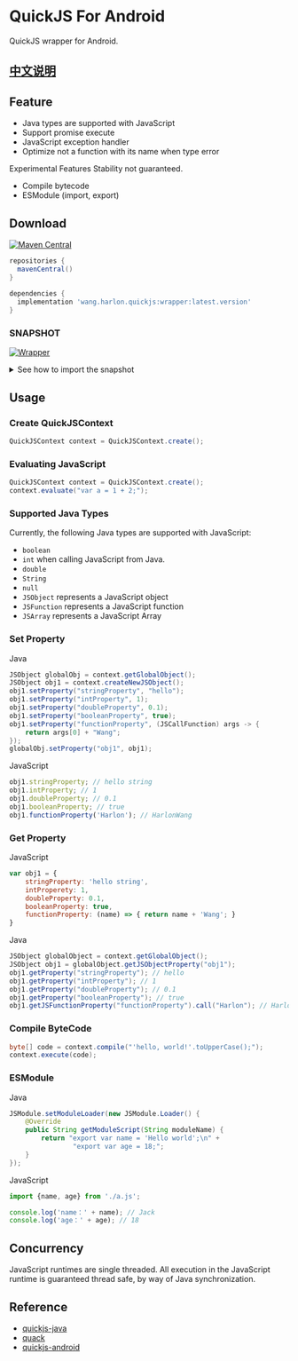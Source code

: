 # QuickJS For Android
QuickJS wrapper for Android.

## [中文说明](README-CN.md)

## Feature
- Java types are supported with JavaScript
- Support promise execute
- JavaScript exception handler
- Optimize not a function with its name when type error

Experimental Features Stability not guaranteed.
- Compile bytecode
- ESModule (import, export)

## Download

[![Maven Central](https://img.shields.io/maven-central/v/wang.harlon.quickjs/wrapper.svg?label=Maven%20Central&color=blue)](https://search.maven.org/search?q=g:%22wang.harlon.quickjs%22%20AND%20a:%22wrapper%22)

```Groovy
repositories {
  mavenCentral()
}
        
dependencies {
  implementation 'wang.harlon.quickjs:wrapper:latest.version'
}
```

### SNAPSHOT 
[![Wrapper](https://img.shields.io/static/v1?label=snapshot&message=wrapper&logo=apache%20maven&color=yellowgreen)](https://s01.oss.sonatype.org/content/repositories/snapshots/wang/harlon/quickjs/wrapper/) <br>

<details>
 <summary>See how to import the snapshot</summary>

#### Including the SNAPSHOT
Snapshots of the current development version of Wrapper are available, which track [the latest versions](https://s01.oss.sonatype.org/content/repositories/snapshots/wang/harlon/quickjs/wrapper/).

To import snapshot versions on your project, add the code snippet below on your gradle file:
```Gradle
repositories {
   maven { url 'https://s01.oss.sonatype.org/content/repositories/snapshots/' }
}
```

Next, add the dependency below to your **module**'s `build.gradle` file:
```gradle
dependencies {
    implementation "wang.harlon.quickjs:wrapper:latest-SNAPSHOT"
}
```

</details>

## Usage

### Create QuickJSContext

```Java
QuickJSContext context = QuickJSContext.create();
```

### Evaluating JavaScript

```Java
QuickJSContext context = QuickJSContext.create();
context.evaluate("var a = 1 + 2;");
```

### Supported Java Types
Currently, the following Java types are supported with JavaScript:
- `boolean`
- `int` when calling JavaScript from Java.
- `double`
- `String`
- `null`
- `JSObject` represents a JavaScript object
- `JSFunction` represents a JavaScript function
- `JSArray` represents a JavaScript Array
                
### Set Property
Java

```java
JSObject globalObj = context.getGlobalObject();
JSObject obj1 = context.createNewJSObject();
obj1.setProperty("stringProperty", "hello");
obj1.setProperty("intProperty", 1);
obj1.setProperty("doubleProperty", 0.1);
obj1.setProperty("booleanProperty", true);
obj1.setProperty("functionProperty", (JSCallFunction) args -> {
    return args[0] + "Wang";
});
globalObj.setProperty("obj1", obj1);
```

JavaScript

```javascript
obj1.stringProperty; // hello string
obj1.intProperty; // 1
obj1.doubleProperty; // 0.1
obj1.booleanProperty; // true
obj1.functionProperty('Harlon'); // HarlonWang
```                

### Get Property
JavaScript

```JavaScript
var obj1 = {
	stringProperty: 'hello string',
	intProperety: 1,
	doubleProperty: 0.1,
	booleanProperty: true,
	functionProperty: (name) => { return name + 'Wang'; }
}
```
Java

```Java
JSObject globalObject = context.getGlobalObject();
JSObject obj1 = globalObject.getJSObjectProperty("obj1");
obj1.getProperty("stringProperty"); // hello
obj1.getProperty("intProperty"); // 1
obj1.getProperty("doubleProperty"); // 0.1
obj1.getProperty("booleanProperty"); // true
obj1.getJSFunctionProperty("functionProperty").call("Harlon"); // HarlonWang
```

### Compile ByteCode

```Java
byte[] code = context.compile("'hello, world!'.toUpperCase();");
context.execute(code);
```

### ESModule
Java
```Java
JSModule.setModuleLoader(new JSModule.Loader() {
    @Override
    public String getModuleScript(String moduleName) {
        return "export var name = 'Hello world';\n" +
                "export var age = 18;";
    }
});
```
JavaScript
```JavaScript
import {name, age} from './a.js';

console.log('name：' + name); // Jack
console.log('age：' + age); // 18
```

## Concurrency
JavaScript runtimes are single threaded. All execution in the JavaScript runtime is guaranteed thread safe, by way of Java synchronization.

## Reference

- [quickjs-java](https://github.com/cashapp/quickjs-java)
- [quack](https://github.com/koush/quack)
- [quickjs-android](https://github.com/taoweiji/quickjs-android)                

